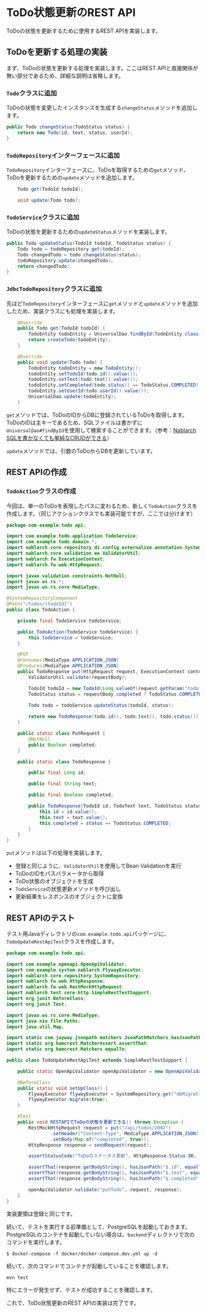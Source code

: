 # ToDo状態更新のREST API

ToDoの状態を更新するために使用するREST APIを実装します。

## ToDoを更新する処理の実装

まず、ToDoの状態を更新する処理を実装します。ここはREST APIと直接関係が無い部分であるため、詳細な説明は省略します。

### `Todo`クラスに追加

ToDoの状態を変更したインスタンスを生成する`changeStatus`メソッドを追加します。

```java
public Todo changeStatus(TodoStatus status) {
    return new Todo(id, text, status, userId);
}
```

### `TodoRepository`インターフェースに追加

`TodoRepository`インターフェースに、ToDoを取得するための`get`メソッド、ToDoを更新するための`update`メソッドを追加します。

```java
    Todo get(TodoId todoId);

    void update(Todo todo);
```

### `TodoService`クラスに追加

ToDoの状態を更新するための`updateStatus`メソッドを実装します。

```java
public Todo updateStatus(TodoId todoId, TodoStatus status) {
    Todo todo = todoRepository.get(todoId);
    Todo changedTodo = todo.changeStatus(status);
    todoRepository.update(changedTodo);
    return changedTodo;
}
```

### `JdbcTodoRepository`クラスに追加

先ほど`TodoRepository`インターフェースに`get`メソッドと`update`メソッドを追加したため、実装クラスにも処理を実装します。

```java
    @Override
    public Todo get(TodoId todoId) {
        TodoEntity todoEntity = UniversalDao.findById(TodoEntity.class, todoId.value());
        return createTodo(todoEntity);
    }

    @Override
    public void update(Todo todo) {
        TodoEntity todoEntity = new TodoEntity();
        todoEntity.setTodoId(todo.id().value());
        todoEntity.setText(todo.text().value());
        todoEntity.setCompleted(todo.status() == TodoStatus.COMPLETED);
        todoEntity.setUserId(todo.userId().value());
        UniversalDao.update(todoEntity);
    }
```

`get`メソッドでは、ToDoのIDからDBに登録されているToDoを取得します。ToDoのIDは主キーであるため、SQLファイルは書かずに`UniversalDao#findById`を使用して検索することができます。（参考：[Nablarch SQLを書かなくても単純なCRUDができる](https://nablarch.github.io/docs/5u18/doc/application_framework/application_framework/libraries/database/universal_dao.html#sqlcrud)）

`update`メソッドでは、引数のToDoからDBを更新しています。

## REST APIの作成

### `TodoAction`クラスの作成

今回は、単一のToDoを表現したパスに変わるため、新しく`TodoAction`クラスを作成します。（同じアクションクラスでも実装可能ですが、ここでは分けます）

```java
package com.example.todo.api;

import com.example.todo.application.TodoService;
import com.example.todo.domain.*;
import nablarch.core.repository.di.config.externalize.annotation.SystemRepositoryComponent;
import nablarch.core.validation.ee.ValidatorUtil;
import nablarch.fw.ExecutionContext;
import nablarch.fw.web.HttpRequest;

import javax.validation.constraints.NotNull;
import javax.ws.rs.*;
import javax.ws.rs.core.MediaType;

@SystemRepositoryComponent
@Path("/todos/{todoId}")
public class TodoAction {

    private final TodoService todoService;

    public TodoAction(TodoService todoService) {
        this.todoService = todoService;
    }

    @PUT
    @Consumes(MediaType.APPLICATION_JSON)
    @Produces(MediaType.APPLICATION_JSON)
    public TodoResponse put(HttpRequest request, ExecutionContext context, PutRequest requestBody) {
        ValidatorUtil.validate(requestBody);

        TodoId todoId = new TodoId(Long.valueOf(request.getParam("todoId")[0]));
        TodoStatus status = requestBody.completed ? TodoStatus.COMPLETED : TodoStatus.INCOMPLETE;
        
        Todo todo = todoService.updateStatus(todoId, status);

        return new TodoResponse(todo.id(), todo.text(), todo.status());
    }

    public static class PutRequest {
        @NotNull
        public Boolean completed;
    }

    public static class TodoResponse {

        public final Long id;

        public final String text;

        public final Boolean completed;

        public TodoResponse(TodoId id, TodoText text, TodoStatus status) {
            this.id = id.value();
            this.text = text.value();
            this.completed = status == TodoStatus.COMPLETED;
        }
    }
}
```

`put`メソッドは以下の処理を実装します。
 
- 登録と同じように、`ValidatorUtil`を使用してBean Validationを実行
- ToDoのIDをパスパラメータから取得
- ToDo状態のオブジェクトを生成
- `TodoService`の状態更新メソッドを呼び出し
- 更新結果をレスポンスのオブジェクトに変換

## REST APIのテスト

テスト用Javaディレクトリの`com.example.todo.api`パッケージに、`TodoUpdateRestApiTest`クラスを作成します。


```java
package com.example.todo.api;

import com.example.openapi.OpenApiValidator;
import com.example.system.nablarch.FlywayExecutor;
import nablarch.core.repository.SystemRepository;
import nablarch.fw.web.HttpResponse;
import nablarch.fw.web.RestMockHttpRequest;
import nablarch.test.core.http.SimpleRestTestSupport;
import org.junit.BeforeClass;
import org.junit.Test;

import javax.ws.rs.core.MediaType;
import java.nio.file.Paths;
import java.util.Map;

import static com.jayway.jsonpath.matchers.JsonPathMatchers.hasJsonPath;
import static org.hamcrest.MatcherAssert.assertThat;
import static org.hamcrest.Matchers.equalTo;

public class TodoUpdateRestApiTest extends SimpleRestTestSupport {

    public static OpenApiValidator openApiValidator = new OpenApiValidator(Paths.get("rest-api-specification/openapi.yaml"));

    @BeforeClass
    public static void setUpClass() {
        FlywayExecutor flywayExecutor = SystemRepository.get("dbMigration");
        flywayExecutor.migrate(true);
    }

    @Test
    public void RESTAPIでToDoの状態を更新できる() throws Exception {
        RestMockHttpRequest request = put("/api/todos/2002")
                .setHeader("Content-Type", MediaType.APPLICATION_JSON)
                .setBody(Map.of("completed", true));
        HttpResponse response = sendRequest(request);

        assertStatusCode("ToDoのステータス更新", HttpResponse.Status.OK, response);

        assertThat(response.getBodyString(), hasJsonPath("$.id", equalTo(2002)));
        assertThat(response.getBodyString(), hasJsonPath("$.text", equalTo("やること２")));
        assertThat(response.getBodyString(), hasJsonPath("$.completed", equalTo(true)));

        openApiValidator.validate("putTodo", request, response);
    }
}
```

実装要領は登録と同じです。

続いて、テストを実行する前準備として、PostgreSQLを起動しておきます。PostgreSQLのコンテナを起動していない場合は、`backend`ディレクトリで次のコマンドを実行します。

```
$ docker-compose -f docker/docker-compose.dev.yml up -d
```

続いて、次のコマンドでコンテナが起動していることを確認します。

```
mvn test
```

特にエラーが発生せず、テストが成功することを確認します。

これで、ToDo状態更新のREST APIの実装は完了です。
